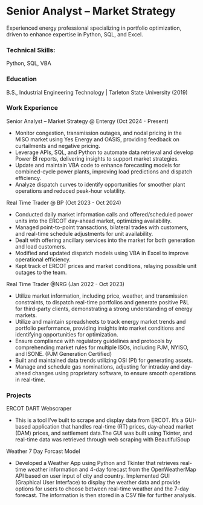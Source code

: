 # Senior Analyst – Market Strategy 
Experienced energy professional specializing in portfolio optimization, driven to enhance expertise in Python, SQL, and Excel. 

### Technical Skills: 
Python, SQL, VBA

### Education 
B.S., Industrial Engineering Technology | Tarleton State University (2019)

### Work Experience 

Senior Analyst – Market Strategy @ Entergy (Oct 2024 - Present)

* Monitor congestion, transmission outages, and nodal pricing in the MISO market using Yes Energy and OASIS, providing feedback on curtailments and negative pricing.
* Leverage APIs, SQL, and Python to automate data retrieval and develop Power BI reports, delivering insights to support market strategies.
* Update and maintain VBA code to enhance forecasting models for combined-cycle power plants, improving load predictions and dispatch efficiency.
* Analyze dispatch curves to identify opportunities for smoother plant operations and reduced peak-hour volatility.

Real Time Trader @ BP (Oct 2023 - Oct 2024)

* Conducted daily market information calls and offered/scheduled power units into the ERCOT day-ahead market, optimizing availability.
* Managed point-to-point transactions, bilateral trades with customers, and real-time schedule adjustments for unit availability.
* Dealt with offering ancillary services into the market for both generation and load customers.
* Modified and updated dispatch models using VBA in Excel to improve operational efficiency.
* Kept track of ERCOT prices and market conditions, relaying possible unit outages to the team.

Real Time Trader @NRG (Jan 2022 - Oct 2023)

* Utilize market information, including price, weather, and transmission constraints, to dispatch real-time portfolios and generate positive P&L for third-party clients, demonstrating a strong understanding of energy markets.
* Utilize and maintain spreadsheets to track energy market trends and portfolio performance, providing insights into market conditions and identifying opportunities for optimization.
* Ensure compliance with regulatory guidelines and protocols by comprehending market rules for multiple ISOs, including PJM, NYISO, and ISONE. (PJM Generation Certified)
* Built and maintained data trends utilizing OSI (PI) for generating assets.
* Manage and schedule gas nominations, adjusting for intraday and day-ahead changes using proprietary software, to ensure smooth operations in real-time.

### Projects

ERCOT DART Webscraper 

* This is a tool I’ve built to scrape and display data from ERCOT. It’s a GUI-based application that handles real-time (RT) prices, day-ahead market (DAM) prices, and settlement data.The GUI was built using Tkinter, and real-time data was retrieved through web scraping with BeautifulSoup

Weather 7 Day Forcast Model

* Developed a Weather App using Python and Tkinter that retrieves real-time weather information and 4-day forecast from the OpenWeatherMap API based on user input of city and country. Implemented GUI (Graphical User Interface) to display the weather data and provide options for users to choose between real-time weather and the 7-day forecast. The information is then stored in a CSV file for further analysis. 



